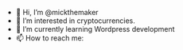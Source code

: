 - 👋 Hi, I’m @mickthemaker
- 👀 I’m interested in cryptocurrencies.
- 🌱 I’m currently learning Wordpress development
- 📫 How to reach me: 

<!---
mickthemaker/mickthemaker is a ✨ special ✨ repository because its `README.md` (this file) appears on your GitHub profile.
You can click the Preview link to take a look at your changes.
--->

